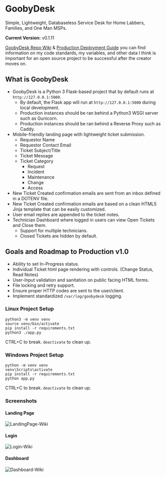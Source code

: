 # GoobyDesk

Simple, Lightweight, Databaseless Service Desk for Home Labbers, Families, and One Man MSPs.

**Current Version:**  v0.1.11

[GoobyDesk Repo Wiki](https://github.com/GoobyFRS/GoobyDesk/wiki) & [Production Deployment Guide](https://github.com/GoobyFRS/GoobyDesk/wiki/Production-Deployment-Guide) you can find information on my code standards, my variables, and other data I think is important for an open source project to be successful after the creator moves on.

## What is GoobyDesk

- GoobyDesk is a Python 3 Flask-based project that by default runs at ```http://127.0.0.1:5000```.
  - By default, the Flask app will run at ```http://127.0.0.1:5000``` during local development.
  - Production instances should be ran behind a Python3 WSGI server such as Gunicorn.
  - Production instances should be ran behind a Reverse Proxy such as Caddy.
- Mobile-friendly landing page with lightweight ticket submission.
  - Requestor Name
  - Requestor Contact Email
  - Ticket Subject/Title
  - Ticket Message
  - Ticket Category
    - Request
    - Incident
    - Maintenance
    - Change
    - Access
- New Ticket Created confirmation emails are sent from an inbox defined in a DOTENV file.
- New Ticket Created confirmation emails are based on a clean HTML5 Jinja template that can be easily customized.
- User email replies are appended to the ticket notes.
- Technician Dashboard where logged in users can view Open Tickets and Close them.
  - Support for multiple technicians.
  - Closed Tickets are hidden by default.

## Goals and Roadmap to Production v1.0

- Ability to set In-Progress status.
- Individual Ticket html page rendering with controls. (Change Status, Read Notes)
- User-Input validation and sanitation on public facing HTML forms.
- File locking and retry support.
- Ensure proper HTTP codes are sent to the user/client.
- Implement standardized ```/var/log/goobydesk``` logging.

### Linux Project Setup

```shell
python3 -m venv venv
source venv/bin/activate
pip install -r requirements.txt
python3 ./app.py
```

CTRL+C to break. ```deactivate``` to clean up.

### Windows Project Setup

```shell
python -m venv venv
venv\Scripts\activate
pip install -r requirements.txt
python app.py
```

CTRL+C to break. ```deactivate``` to clean up.

### Screenshots

#### Landing Page

![LandingPage-Wiki](https://github.com/user-attachments/assets/66267c63-5d02-4802-ac4b-32c67c8735cd)

#### Login

![Login-Wiki](https://github.com/user-attachments/assets/a9c86ea6-710c-468a-bd8d-6ab7020cdcb5)

#### Dashboard

![Dashboard-Wiki](https://github.com/user-attachments/assets/30b21d8f-e5cd-4713-a2b2-26f958db29e5)
